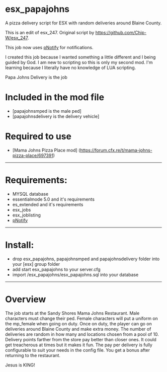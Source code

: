 # esx_papajohns
A pizza delivery script for ESX with random deliveries around Blaine County.

This is an edit of esx_247.  Original script by https://github.com/Chip-W/esx_247.

This job now uses [pNotify](https://github.com/Nick78111/pNotify) for notifications.

I created this job because I wanted something a little different and I being guided by God. 
I am new to scripting so this is only my second mod. I'm learning because I literally have 
no knowledge of LUA scripting.

Papa Johns Delivery is the job

# Included in the mod file
- [papajohnsmped is the male ped]
- [papajohnsdelivery is the delivery vehicle]

# Required to use
- [Mama Johns Pizza Place mod] (https://forum.cfx.re/t/mama-johns-pizza-place/697391)
----------------------------------

# Requirements:
- MYSQL database
- essentialmode 5.0 and it's requirements
- es_extended and it's requirements
- esx_jobs
- esx_joblisting
- [pNotify](https://github.com/Nick78111/pNotify)

----------------------------------

# Install:
- drop esx_papajohns, papajohnsmped and papajohnsdelivery folder into your [esx] group folder
- add start esx_papajohns to your server.cfg
- import /esx_papajohns/esx_papajohns.sql into your database

----------------------------------

# Overview
The job starts at the Sandy Shores Mama Johns Restaurant.  Male characters must change their ped.  Female characters will put a uniform on the mp_female
when going on duty.  Once on duty, the player can go on deliveries around Blaine County and make extra money.  The number of
deliveries are random in how many and locations chosen from a pool of 10.  Delivery points farther from the store pay better than closer ones. It could get
treacherous at times but it makes it fun. The pay per delivery is fully configurable to suit your needs in the config file. You get a bonus after returning 
to the restaurant.

Jesus is KING!
